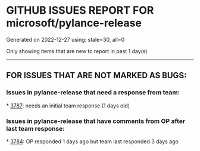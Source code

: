 
# GITHUB ISSUES REPORT FOR microsoft/pylance-release


Generated on 2022-12-27 using: stale=30, all=0


Only showing items that are new to report in past 1 day(s)


---

## FOR ISSUES THAT ARE NOT MARKED AS BUGS:


### Issues in pylance-release that need a response from team:


\* [3787](https://github.com/microsoft/pylance-release/issues/3787 "pylance issue"): needs an initial team response (1 days old)

### Issues in pylance-release that have comments from OP after last team response:


\* [3784](https://github.com/microsoft/pylance-release/issues/3784 "Pylance doesn't de-indent (syntactic)"): OP responded 1 days ago but team last responded 3 days ago
